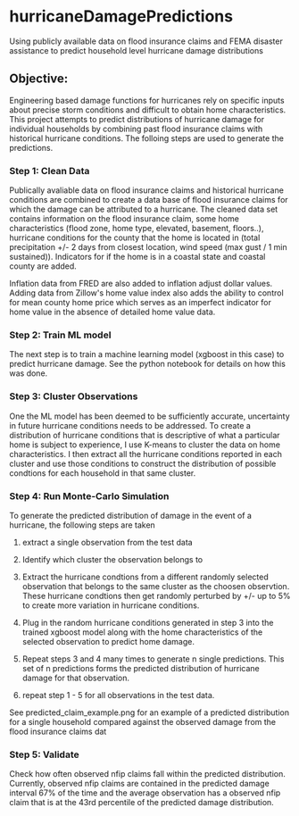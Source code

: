 # hurricaneDamagePredictions
Using publicly available data on flood insurance claims and FEMA disaster assistance to predict household level hurricane damage distributions

## Objective:
Engineering based damage functions for hurricanes rely on specific inputs about precise storm conditions and difficult to obtain home characteristics. This project attempts to predict distributions of hurricane damage for individual households by combining past flood insurance claims with historical hurricane conditions. The folloing steps are used to generate the predictions.

### Step 1: Clean Data
Publically avaliable data on flood insurance claims and historical hurricane conditions are combined to create a data base of flood insurance claims for which the damage can be attributed to a hurricane. The cleaned data set contains information on the flood insurance claim, some home characteristics (flood zone, home type, elevated, basement, floors..), hurricane conditions for the county that the home is located in (total precipitation +/- 2 days from closest location, wind speed (max gust / 1 min sustained)). Indicators for if the home is in a coastal state and coastal county are added.

Inflation data from FRED are also added to inflation adjust dollar values. Adding data from Zillow's home value index also adds the ability to control for mean county home price which serves as an imperfect indicator for home value in the absence of detailed home value data. 

### Step 2: Train ML model
The next step is to train a machine learning model (xgboost in this case) to predict hurricane damage. See the python notebook for details on how this was done.

### Step 3: Cluster Observations 
One the ML model has been deemed to be sufficiently accurate, uncertainty in future hurricane conditions needs to be addressed. To create a distribution of hurricane conditions that is descriptive of what a particular home is subject to experience, I use K-means to cluster the data on home characteristics. I then extract all the hurricane conditions reported in each cluster and use those conditions to construct the distribution of possible condtions for each household in that same cluster.

### Step 4: Run Monte-Carlo Simulation
To generate the predicted distribution of damage in the event of a hurricane, the following steps are taken

  1) extract a single observation from the test data
  
  2) Identify which cluster the observation belongs to
  
  3) Extract the hurricane condtions from a different randomly selected observation that belongs to the same cluster as the choosen observtion. These hurricane condtions then get randomly perturbed by +/- up to 5% to create more variation in hurricane conditions.
  
  4) Plug in the random hurricane conditions generated in step 3 into the trained xgboost model along with the home characteristics of the selected observation to predict home damage.
  
  5) Repeat steps 3 and 4 many times to generate n single predictions. This set of n predictions forms the predicted distribution of hurricane damage for that observation.
  
  6) repeat step 1 - 5 for all observations in the test data.
  
  See predicted_claim_example.png for an example of a predicted distribution for a single household compared against the observed damage from the flood insurance claims dat


### Step 5: Validate
Check how often observed nfip claims fall within the predicted distribution. Currently, observed nfip claims are contained in the predicted damage interval 67% of the time and the average observation has a observed nfip claim that is at the 43rd percentile of the predicted damage distribution.




